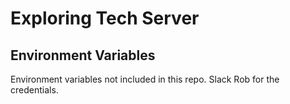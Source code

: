 # Exploring Tech Server


## Environment Variables

Environment variables not included in this repo. Slack Rob for the credentials.